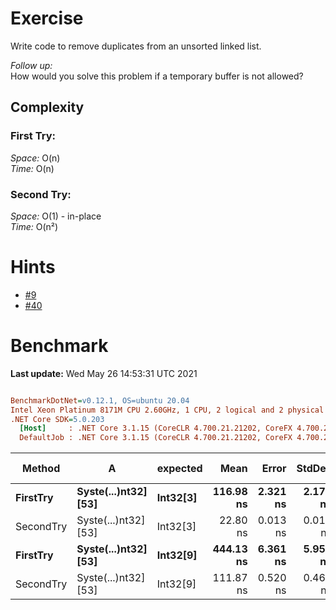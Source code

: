 ﻿# Exercise

Write code to remove duplicates from an unsorted linked list.

*Follow up:*  
How would you solve this problem if a temporary buffer is not allowed?


## Complexity
### First Try:
*Space:* O(n)  
*Time:* O(n)

### Second Try:
*Space:* O(1) - in-place  
*Time:* O(n²)



# Hints
- [#9](../../../hints.md#9)
- [#40](../../../hints.md#40)

# Benchmark

**Last update:** Wed May 26 14:53:31 UTC 2021

``` ini

BenchmarkDotNet=v0.12.1, OS=ubuntu 20.04
Intel Xeon Platinum 8171M CPU 2.60GHz, 1 CPU, 2 logical and 2 physical cores
.NET Core SDK=5.0.203
  [Host]     : .NET Core 3.1.15 (CoreCLR 4.700.21.21202, CoreFX 4.700.21.21402), X64 RyuJIT
  DefaultJob : .NET Core 3.1.15 (CoreCLR 4.700.21.21202, CoreFX 4.700.21.21402), X64 RyuJIT


```
|    Method |                    A | expected |      Mean |    Error |   StdDev |  Gen 0 | Gen 1 | Gen 2 | Allocated |
|---------- |--------------------- |--------- |----------:|---------:|---------:|-------:|------:|------:|----------:|
|  **FirstTry** | **Syste(...)nt32] [53]** | **Int32[3]** | **116.98 ns** | **2.321 ns** | **2.171 ns** | **0.0088** |     **-** |     **-** |     **168 B** |
| SecondTry | Syste(...)nt32] [53] | Int32[3] |  22.80 ns | 0.013 ns | 0.012 ns |      - |     - |     - |         - |
|  **FirstTry** | **Syste(...)nt32] [53]** | **Int32[9]** | **444.13 ns** | **6.361 ns** | **5.950 ns** | **0.0353** |     **-** |     **-** |     **664 B** |
| SecondTry | Syste(...)nt32] [53] | Int32[9] | 111.87 ns | 0.520 ns | 0.461 ns |      - |     - |     - |         - |
